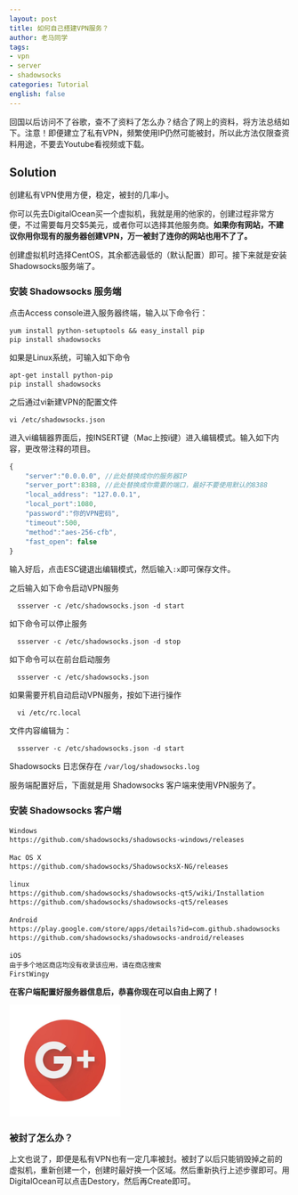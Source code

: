 ```yaml
---
layout: post
title: 如何自己搭建VPN服务？
author: 老马同学
tags:
- vpn
- server
- shadowsocks
categories: Tutorial
english: false
---
```


回国以后访问不了谷歌，查不了资料了怎么办？结合了网上的资料，将方法总结如下。注意！即便建立了私有VPN，频繁使用IP仍然可能被封，所以此方法仅限查资料用途，不要去Youtube看视频或下载。

## Solution

创建私有VPN使用方便，稳定，被封的几率小。

你可以先去DigitalOcean买一个虚拟机，我就是用的他家的，创建过程非常方便，不过需要每月交$5美元，或者你可以选择其他服务商。**如果你有网站，不建议你用你现有的服务器创建VPN，万一被封了连你的网站也用不了了。**

<div class="ggad_content">
<script async src="https://pagead2.googlesyndication.com/pagead/js/adsbygoogle.js"></script>
<ins class="adsbygoogle"
     style="display:block; text-align:center;"
     data-ad-layout="in-article"
     data-ad-format="fluid"
     data-ad-client="ca-pub-5561611607174812"
     data-ad-slot="9604834881"></ins>
<script>
     (adsbygoogle = window.adsbygoogle || []).push({});
</script>
</div>

创建虚拟机时选择CentOS，其余都选最低的（默认配置）即可。接下来就是安装Shadowsocks服务端了。

### 安装 Shadowsocks 服务端

点击Access console进入服务器终端，输入以下命令行：

```
yum install python-setuptools && easy_install pip
pip install shadowsocks
```

如果是Linux系统，可输入如下命令

```
apt-get install python-pip
pip install shadowsocks
```

之后通过vi新建VPN的配置文件

```
vi /etc/shadowsocks.json
```
进入vi编辑器界面后，按INSERT键（Mac上按i键）进入编辑模式。输入如下内容，更改带注释的项目。

```javascript
{  
    "server":"0.0.0.0", //此处替换成你的服务器IP  
    "server_port":8388, //此处替换成你需要的端口，最好不要使用默认的8388 
    "local_address": "127.0.0.1",  
    "local_port":1080,  
    "password":"你的VPN密码",  
    "timeout":500,  
    "method":"aes-256-cfb",  
    "fast_open": false  
}
```

输入好后，点击ESC键退出编辑模式，然后输入``:x``即可保存文件。

之后输入如下命令启动VPN服务 

```
  ssserver -c /etc/shadowsocks.json -d start
```

如下命令可以停止服务 

```
  ssserver -c /etc/shadowsocks.json -d stop
```

如下命令可以在前台启动服务 

```
  ssserver -c /etc/shadowsocks.json
```

如果需要开机自动启动VPN服务，按如下进行操作 

```
  vi /etc/rc.local
```

文件内容编辑为： 

```
  ssserver -c /etc/shadowsocks.json -d start
```

Shadowsocks 日志保存在 ``/var/log/shadowsocks.log`` 

服务端配置好后，下面就是用 Shadowsocks 客户端来使用VPN服务了。 

### 安装 Shadowsocks 客户端

<div class="ggad_content">
<script async src="https://pagead2.googlesyndication.com/pagead/js/adsbygoogle.js"></script>
<ins class="adsbygoogle"
     style="display:block; text-align:center;"
     data-ad-layout="in-article"
     data-ad-format="fluid"
     data-ad-client="ca-pub-5561611607174812"
     data-ad-slot="9604834881"></ins>
<script>
     (adsbygoogle = window.adsbygoogle || []).push({});
</script>
</div>

```
Windows   
https://github.com/shadowsocks/shadowsocks-windows/releases   
  
Mac OS X   
https://github.com/shadowsocks/ShadowsocksX-NG/releases

linux   
https://github.com/shadowsocks/shadowsocks-qt5/wiki/Installation
https://github.com/shadowsocks/shadowsocks-qt5/releases

Android   
https://play.google.com/store/apps/details?id=com.github.shadowsocks   
https://github.com/shadowsocks/shadowsocks-android/releases

iOS
由于多个地区商店均没有收录该应用，请在商店搜索
FirstWingy
```

**在客户端配置好服务器信息后，恭喜你现在可以自由上网了！**

<img src="/assets/img/posts/2018/03/googleplus.jpg" width="200">

### 被封了怎么办？

上文也说了，即便是私有VPN也有一定几率被封。被封了以后只能销毁掉之前的虚拟机，重新创建一个，创建时最好换一个区域。然后重新执行上述步骤即可。用DigitalOcean可以点击Destory，然后再Create即可。